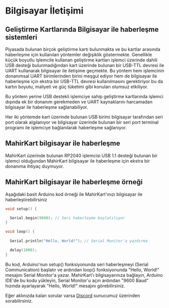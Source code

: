 # Bilgisayar İletişimi

## Geliştirme Kartlarında Bilgisayar ile haberleşme sistemleri

Piyasada bulunan birçok geliştirme kartı bulunmakta ve bu kartlar arasında haberleşme için kullanılan yöntemler değişiklik göstermekte. Genellikle küçük boyutlu işlemcile kullanan geliştirme kartları işlemci üzerinde dahili USB desteği bulunmadığından kart üzerinde bulunan bir USB-TTL devresi ile UART kullanarak bilgisayar ile iletişime geçmekte. Bu yöntem hem işlemcinin donanımsal UART birimlerinden birini meşgul ediyor hem de bilgisayar ile haberleşme için ekstra bir USB-TTL devresi kullanılmasını gerektiriyor bu da kartın boyutu, maliyeti ve güç tüketimi gibi konuları olumsuz etkiliyor.

Bu yöntem yerine USB destekli işlemciye sahip geliştirme kartlarında işlemci dışında ek bir donanım gerekmeden ve UART kaynaklarını harcamadan bilgisayar ile haberleşme sağlanabiliyor. 

Her iki yöntemde kart üzerinde bulunan USB birimi bilgisayar tarafından seri port olarak algılanıyor ve bilgisayar üzerinde bulunan bir seri port terminal programı ile işlemciye bağlanılarak haberleşme sağlanıyor.

## MahirKart bilgisayar ile haberleşme

MahirKart üzerinde bulunan RP2040 işlemcisi USB 1.1 desteği bulunan bir işlemci olduğundan MahirKart bilgisayar ile haberleşme için ekstra bir donanıma ihtiyaç duymuyor.

## MahirKart bilgisayar ile haberleşme örneği

Aşağıdaki basit Arduino kod örneği ile MahirKart'ınızı bilgisayar ile haberleştirebilirsiniz
```c
void setup() {

  Serial.begin(9600); // Seri haberleşme başlatılıyor
}

void loop() {
  
  Serial.println("Hello, World!"); // Serial Monitor'a yazdırma

  delay(1000);
}
```

Bu kod, Arduino'nun setup() fonksiyonunda seri haberleşmeyi (Serial Communication) başlatır ve ardından loop() fonksiyonunda "Hello, World!" mesajını Serial Monitor'a yazar. MahirKart'ı bilgisayarınıza bağlayın, Arduino IDE'de bu kodu yükleyin, Serial Monitor'u açın ardından "9600 Baud" hızında ayarlayarak "Hello, World!" mesajını görebilirsiniz.

Eğer aklınızda kalan sorular varsa [Discord](https://discord.com/invite/YVc68SrGJK) sunucumuz üzerinden sorabilirsiniz.
